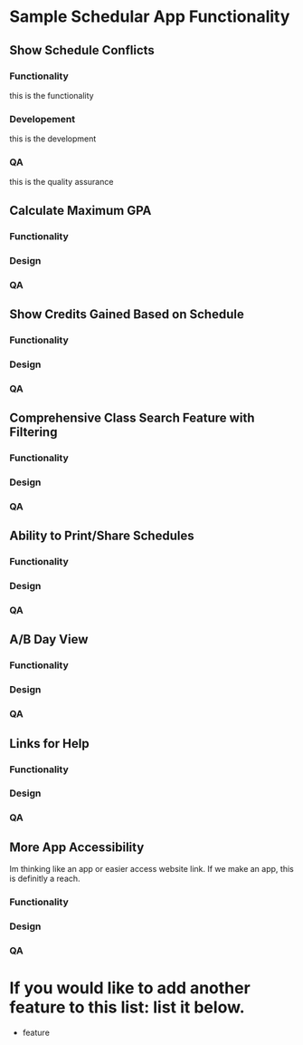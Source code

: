 # Sample Schedular App Functionality

## Show Schedule Conflicts
### Functionality
this is the functionality
### Developement
this is the development
### QA
this is the quality assurance

## Calculate Maximum GPA
### Functionality
### Design
### QA

## Show Credits Gained Based on Schedule
### Functionality
### Design
### QA

## Comprehensive Class Search Feature with Filtering
### Functionality
### Design
### QA

## Ability to Print/Share Schedules
### Functionality
### Design
### QA

## A/B Day View
### Functionality
### Design
### QA

## Links for Help
### Functionality
### Design
### QA

## More App Accessibility
Im thinking like an app or easier access website link. If we make an app, this is definitly a reach.
### Functionality
### Design
### QA

# If you would like to add another feature to this list: list it below.
- feature
